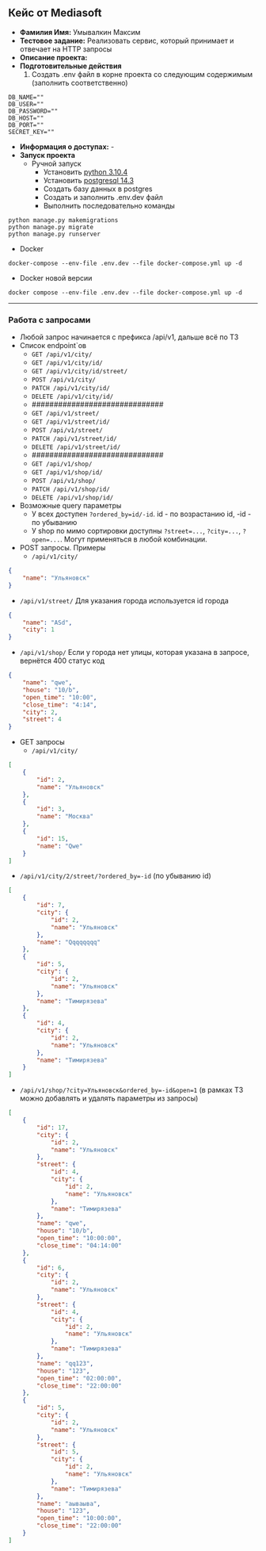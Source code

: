 Кейс от Mediasoft
---
* **Фамилия Имя:** Умывалкин Максим
* **Тестовое задание:** Реализовать сервис, который принимает и отвечает на HTTP запросы
* **Описание проекта:** 
* **Подготовительные действия**
  1. Создать .env файл в корне проекта со следующим содержимым (заполнить соответственно)
```dotenv
DB_NAME=""
DB_USER=""
DB_PASSWORD=""
DB_HOST=""
DB_PORT=""
SECRET_KEY=""
```
* **Информация о доступах:** -
* **Запуск проекта**
  * Ручной запуск
    * Установить [python 3.10.4](https://www.python.org/downloads/)
    * Установить [postgresql 14.3](https://www.enterprisedb.com/downloads/postgres-postgresql-downloads)
    * Создать базу данных в postgres
    * Создать и заполнить .env.dev файл
    * Выполнить последовательно команды
```pycon
python manage.py makemigrations
python manage.py migrate
python manage.py runserver
```
  * Docker
```docker
docker-compose --env-file .env.dev --file docker-compose.yml up -d
```
  * Docker новой версии
```docker
docker compose --env-file .env.dev --file docker-compose.yml up -d
```
---
### Работа с запросами
* Любой запрос начинается с префикса /api/v1, дальше всё по ТЗ
* Список endpoint`ов
  * `GET /api/v1/city/`
  * `GET /api/v1/city/id/`
  * `GET /api/v1/city/id/street/`
  * `POST /api/v1/city/`
  * `PATCH /api/v1/city/id/`
  * `DELETE /api/v1/city/id/`
  * ##############################
  * `GET /api/v1/street/`
  * `GET /api/v1/street/id/`
  * `POST /api/v1/street/`
  * `PATCH /api/v1/street/id/`
  * `DELETE /api/v1/street/id/`
  * ##############################
  * `GET /api/v1/shop/`
  * `GET /api/v1/shop/id/`
  * `POST /api/v1/shop/`
  * `PATCH /api/v1/shop/id/`
  * `DELETE /api/v1/shop/id/`
* Возможные query параметры
  * У всех доступен `?ordered_by=id/-id`. id - по возрастанию id, -id - по убыванию
  * У shop по мимо сортировки доступны `?street=...`, `?city=...`, `?open=...`. Могут применяться в любой комбинации.
* POST запросы. Примеры
  * `/api/v1/city/`
```json
{
    "name": "Ульяновск"
}
```
  * `/api/v1/street/` Для указания города используется id города
```json
{
    "name": "ASd",
    "city": 1
}
```
  * `/api/v1/shop/` Если у города нет улицы, которая указана в запросе, вернётся 400 статус код
```json
{
    "name": "qwe",
    "house": "10/b",
    "open_time": "10:00",
    "close_time": "4:14",
    "city": 2,
    "street": 4
}
```
* GET запросы
  * `/api/v1/city/`
```json
[
    {
        "id": 2,
        "name": "Ульяновск"
    },
    {
        "id": 3,
        "name": "Москва"
    },
    {
        "id": 15,
        "name": "Qwe"
    }
]
```
  * `/api/v1/city/2/street/?ordered_by=-id` (по убыванию id)
```json
[
    {
        "id": 7,
        "city": {
            "id": 2,
            "name": "Ульяновск"
        },
        "name": "Qqqqqqqq"
    },
    {
        "id": 5,
        "city": {
            "id": 2,
            "name": "Ульяновск"
        },
        "name": "Тимирязева"
    },
    {
        "id": 4,
        "city": {
            "id": 2,
            "name": "Ульяновск"
        },
        "name": "Тимирязева"
    }
]
```
  * `/api/v1/shop/?city=Ульяновск&ordered_by=-id&open=1` (в рамках ТЗ можно добавлять и удалять параметры из запросы)
```json
[
    {
        "id": 17,
        "city": {
            "id": 2,
            "name": "Ульяновск"
        },
        "street": {
            "id": 4,
            "city": {
                "id": 2,
                "name": "Ульяновск"
            },
            "name": "Тимирязева"
        },
        "name": "qwe",
        "house": "10/b",
        "open_time": "10:00:00",
        "close_time": "04:14:00"
    },
    {
        "id": 6,
        "city": {
            "id": 2,
            "name": "Ульяновск"
        },
        "street": {
            "id": 4,
            "city": {
                "id": 2,
                "name": "Ульяновск"
            },
            "name": "Тимирязева"
        },
        "name": "qq123",
        "house": "123",
        "open_time": "02:00:00",
        "close_time": "22:00:00"
    },
    {
        "id": 5,
        "city": {
            "id": 2,
            "name": "Ульяновск"
        },
        "street": {
            "id": 5,
            "city": {
                "id": 2,
                "name": "Ульяновск"
            },
            "name": "Тимирязева"
        },
        "name": "аываыва",
        "house": "123",
        "open_time": "10:00:00",
        "close_time": "22:00:00"
    }
]
```